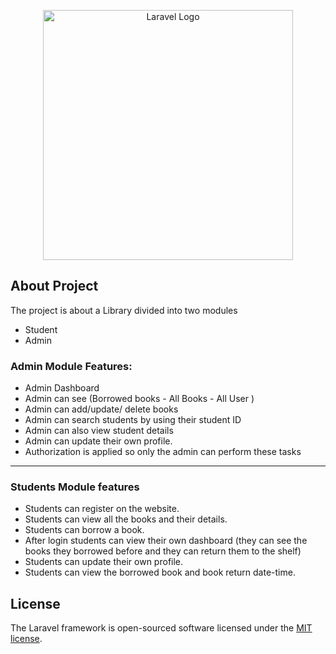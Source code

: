 <p align="center"><a href="https://laravel.com" target="_blank"><img src="https://raw.githubusercontent.com/laravel/art/master/logo-lockup/5%20SVG/2%20CMYK/1%20Full%20Color/laravel-logolockup-cmyk-red.svg" width="400" alt="Laravel Logo"></a></p>


## About Project
The project is about a Library divided into two modules
- Student
- Admin

### Admin Module Features:
- Admin Dashboard
- Admin can see (Borrowed books - All Books - All User ) 
- Admin can add/update/ delete books
- Admin can search students by using their student ID
- Admin can also view student details
- Admin can update their own profile.
- Authorization is applied so only the admin can perform these tasks

---

### Students Module features
- Students can register on the website.
- Students can view all the books and their details.
- Students can borrow a book.
- After login students can view their own dashboard
    (they can see the books they borrowed before and they can return them to the shelf)
- Students can update their own profile.
- Students can view the borrowed book and book return date-time.



## License

The Laravel framework is open-sourced software licensed under the [MIT license](https://opensource.org/licenses/MIT).
